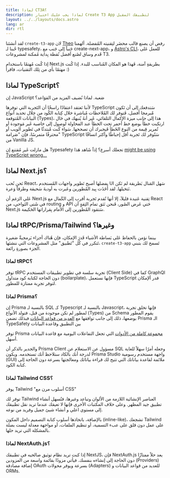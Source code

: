 ```yaml
---
title: لماذا CT3A؟
description: لماذا يجب عليك اختيار Create T3 App لتطبيقك المقبل
layout: ../../layouts/docs.astro
lang: ar
dir: rtl
---
```


لقد أنشئنا `create-t3-app` لان [Theo](https://twitter.com/t3dotgg) رفض أن يصنع قالب محضَر لتِقنيته المُفضلة. ألهمنا حُبنا لـ typesafety، جَنباََ إلى جَنب مع create-next-app، و [Astro's CLI](https://astro.build)، للعمل عَلى قَدم وساق لصُنع أفضل نُقطة بِداية مُمكنة لمشروعات T3.

إذا كُنت مُهتمًا باستخدام Next.js بطريقةِِ آمنة، فَهذا هو المكان المُناسب للبدء. إذا كُنت مهتمًا بأي من تِلك التقنيات، فاقرأ :)

## لماذا TypeScript؟

إن JavaScript صَعبة. لماذا نُضيف المزيد من القوَاعد؟

لأننا نَعتقد اعتقادًا راسخًا أن التَجربة التي توفرها TypeScript سَتدفعك إلى أن تَكون مٌبرمجا أَفضل، فَتوفر لك المُلاحظات مُباشرة خلال كِتابة الكُود من خِلال تحديد أنواع البيانات المُتوقعة (Types)، هذا إلى جانب ميزة الإكمال التلقائي، غَير أنهُ يُنبهك في حَال ارتكبت خطأَ بوضع خط أحمر تحت الخطأ عند المحاولة لوصول إلى خاصية غَير مَوجودة أو تُمرير قِيمة من النوع الخَطأ فَيجبرك أن تصححها. سَواء كُنت مٌبتدئًا في تَطوير الويب أو محترفًا متمرسًا، فإن "صَرامة" TypeScript سَتُوفر لك تَجربة أقل إحباطًا وأكثر اتساقًا من Vanilla JS.

هل مازلت غَير مُقتنع إن Typesafety تجعلك أسرع؟ إذاََ شَاهد هَذا [might be using TypeScript wrong…](https://www.youtube.com/watch?v=RmGHnYUqQ4k)

## لماذا Next.js؟

نَحن نُحب React، بفضلها أصبح تَطوير واجهات المُستخدم UI سَهل المَنال بَطريقة لم نَكن نَتخيلها. لقد أَخَذَت بِيد المُطورين وعَبرت به أوديةَ سَحيقة وطرقاََ وَعرة.

عَلي الرَغم أن Next.js تِقنية عَنيدة قليلاَ، إلا أنها تُقدم تَجربة أقرب إلى الكَمال مع React في شَتى النَواحي، من routing و API حَتي عَرض الصُور، فَنحن نَثق تمام الثِقةٍٍ أن Next.js سَتقود المُطورين إلى الأمام بِقراراتها الحَكيمة.

## لماذا tRPC/Prisma/Tailwind وغيرها؟

بينما نؤمن بالحفاظ عَلى بَساطة الأشياء قَدرَ الإمكان، فإن هُناك أجزاء بَرمجيةَّ صَغيرة تَتكرر في كُل "تَطبيق" مثل المشروعات التي ننشئها، `create-t3-app` تَسمح لك بتبني الجزء بصورةِِ رائعة.

### لماذا tRPC؟

توفر tRPC تجرِبة سلسة في تطوير تطبيقات المستخدم (Client Side) كما في GraphQl دون الحاجة لكتابة كود متداول (boilarplate)، فإنها نستعمل TypeScript قدر ألإمكان لتوفر تجرِبة ممتازة للمطور.

### لماذا Prisma؟

إن Prisma بالنسبة لـ SQL كـ Typescript بالنسبة لـ Javascript، فإنها تخلق تجربة لمطور لم تكن موجودة من قبل، فتولد الأنواع (Types) من Schema يقوم المطور بوضعها، ذلك إلى جانب توافقها مع [العديد من قواعد البيانات](https://www.prisma.io/docs/concepts/database-connectors)
فبذلك تضمن Prisma الـ TypeSafety بين التطبيق وقاعدة البيانات

توفر Prisma [مجموعة كاملة من الأدوات](https://www.prisma.io/docs/concepts/overview/should-you-use-prisma#-you-want-a-tool-that-holistically-covers-your-database-workflows) التي تجعل التفاعلات اليومية مع قاعدة البيانات أسهل.

والجدير بالذكر أن Prisma Client مسؤول عن الاستعلام عن SQL وجعله أمرًا سهلاً للغاية لدرجة أنك بالكاد ستلاحظ أنك تستخدمه. ويكون Prisma Studio واجهة مستخدم رسومية (GUI) ملائمة لقاعدة بياناتك التي تتيح لك قراءة بياناتك ومعالجتها بسرعة دون الحاجة إلى كتابة الكود.

### لماذا Tailwind CSS؟

يوفر Tailwind "أسلوب مرن مع CSS"

توفر لك Tailwind العناصر الإنشائية اللازمة من الألوان وتباعد وغيرها، فتُسهل أنشاء تطبيق جيد المظهر. وعلى خلاف المكتبات الأخرى فإنها لا تعيقك عندما تريد نقل تطبيقك إلى مستوي اعلي و أنشاء شيئ جميل وفريد من نوعه.

بالإضافة، باتخاذها أسلوب كتابة التصميم داخل المكون (inline-like)، تشجعك Tailwind على عمل دون قلق على عبء التسمية، أو تنظيم الملفات، أو مواجهة معدلة ليست بصلة بالمشكلة التي تريد حلها.

### لماذا NextAuth.js؟

إذا كنت تريد نظام توثيق صالحيه في تطبيقك NextJS، فإن NextAuth.js يعد حلاً ممتازًا دون الحاجة إلى إنشاءه بنفسك. فيأتي مزودًا بقائمة واسعة من المزودين (Providers) إضافة مصادقة OAuth بسرعة ويوفر محولات (Adapters) للعديد من قواعد البيانات و ORMs.

